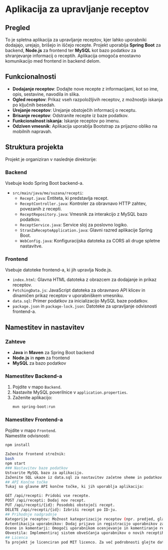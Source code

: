 # Aplikacija za upravljanje receptov

## Pregled
To je spletna aplikacija za upravljanje receptov, kjer lahko uporabniki dodajajo, urejajo, brišejo in iščejo recepte. Projekt uporablja **Spring Boot** za backend, **Node.js** za frontend ter **MySQL** kot bazo podatkov za shranjevanje informacij o receptih. Aplikacija omogoča enostavno komunikacijo med frontend in backend delom.

## Funkcionalnosti
- **Dodajanje receptov**: Dodajte nove recepte z informacijami, kot so ime, opis, sestavine, navodila in slika.
- **Ogled receptov**: Prikaz vseh razpoložljivih receptov, z možnostjo iskanja po ključnih besedah.
- **Urejanje receptov**: Urejanje obstoječih informacij o receptu.
- **Brisanje receptov**: Odstranite recepte iz baze podatkov.
- **Funkcionalnost iskanja**: Iskanje receptov po imenu.
- **Odziven vmesnik**: Aplikacija uporablja Bootstrap za prijazno obliko na mobilnih napravah.

## Struktura projekta
Projekt je organiziran v naslednje direktorije:

### Backend
Vsebuje kodo Spring Boot backend-a.

- `src/main/java/me/suzana/recepti`: 
  - `Recept.java`: Entiteta, ki predstavlja recept.
  - `ReceptController.java`: Kontroler za obravnavo HTTP zahtev, povezanih z recepti.
  - `ReceptRepository.java`: Vmesnik za interakcijo z MySQL bazo podatkov.
  - `ReceptService.java`: Service sloj za poslovno logiko.
  - `StranZaRecepteApplication.java`: Glavni razred aplikacije Spring Boot.
  - `WebConfig.java`: Konfiguracijska datoteka za CORS ali druge spletne nastavitve.

### Frontend
Vsebuje datoteke frontend-a, ki jih upravlja Node.js.

- `index.html`: Glavna HTML datoteka z obrazcem za dodajanje in prikaz receptov.
- `FetchingData.js`: JavaScript datoteka za obravnavo API klicev in dinamičen prikaz receptov v uporabniškem vmesniku.
- `data.sql`: Primer podatkov za inicializacijo MySQL baze podatkov.
- `package.json` in `package-lock.json`: Datoteke za upravljanje odvisnosti frontend-a.

## Namestitev in nastavitev

### Zahteve
- **Java** in **Maven** za Spring Boot backend
- **Node.js** in **npm** za frontend
- **MySQL** za bazo podatkov

### Namestitev Backend-a
1. Pojdite v mapo `Backend`.
2. Nastavite MySQL poverilnice v `application.properties`.
3. Zaženite aplikacijo:
   ```bash
   mvn spring-boot:run

### Namestitev Frontend-a  
Pojdite v mapo `Frontend`.  
Namestite odvisnosti:  
```bash
npm install

Zaženite frontend strežnik:
bash
npm start
### Nastavitev baze podatkov
Ustvarite MySQL bazo za aplikacijo.
Zaženite SQL ukaze iz data.sql za nastavitev začetne sheme in podatkov.
## API Končne točke
Tukaj so glavne API končne točke, ki jih uporablja aplikacija:

GET /api/recepti: Pridobi vse recepte.
POST /api/recepti: Dodaj nov recept.
PUT /api/recepti/{id}: Posodobi obstoječi recept.
DELETE /api/recepti/{id}: Izbriši recept po ID-ju.
## Prihodnje nadgradnje
Kategorije receptov: Možnost kategorizacije receptov (npr. predjed, glavna jed).
Avtentikacija uporabnikov: Dodaj prijavo in registracijo uporabnikov za osebno upravljanje receptov.
Ocene in komentarji: Omogoči uporabnikom ocenjevanje in komentiranje receptov.
Obvestila: Implementiraj sistem obveščanja uporabnikov o novih receptih ali opomnikih.
## Licenca
Ta projekt je licenciran pod MIT licenco. Za več podrobnosti glejte datoteko LICENSE.

